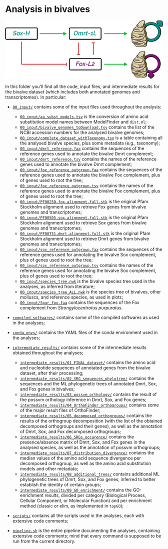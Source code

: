 # Analysis in bivalves

![alt text](../figures/oyster_sexDet_comic_v3.png)

In this folder you'll find all the code, input files, and intermediate results for the bivalve dataset (which includes both annotated genomes and transcriptomes). In particular:

* <code>[00_input/](00_input)</code> contains some of the input files used throughout the analysis:

    * <code>[00_input/aa_subst_models.tsv](00_input/aa_subst_models.tsv)</code> is the conversion of amino acid substitution model names between ModelFinder and <code>dist.ml</code>;
    * <code>[00_input/bivalve_genomes_toDownload.tsv](00_input/bivalve_genomes_toDownload.tsv)</code> contains the list of the NCBI accession numbers for the analysed bivalve genomes;
    * <code>[00_input/complete_dataset_withTaxonomy.tsv](00_input/complete_dataset_withTaxonomy.tsv)</code> is a table containing all the analysed bivalve species, plus some metadata (e.g., taxonomy);
    * <code>[00_input/dmrt_reference.faa](00_input/dmrt_reference.faa)</code> contains the sequences of the reference genes used to annotate the bivalve Dmrt complement;
    * <code>[00_input/dmrt_reference.tsv](00_input/dmrt_reference.tsv)</code> contains the names of the reference genes used to annotate the bivalve Dmrt complement;
    * <code>[00_input/fox_reference_outgroup.faa](00_input/fox_reference_outgroup.faa)</code> contains the sequences of the reference genes used to annotate the bivalve Fox complement, plus of genes used to root the tree;
    * <code>[00_input/fox_reference_outgroup.tsv](00_input/fox_reference_outgroup.tsv)</code> contains the names of the reference genes used to annotate the bivalve Fox complement, plus of genes used to root the tree;
    * <code>[00_input/PF00250.fox.alignment.full.stk](00_input/PF00250.fox.alignment.full.stk)</code> is the original Pfam Stockholm alignment used to retrieve Fox genes from bivalve genomes and transcriptomes;
    * <code>[00_input/PF00505.sox.alignment.full.stk](00_input/PF00505.sox.alignment.full.stk)</code> is the original Pfam Stockholm alignment used to retrieve Sox genes from bivalve genomes and transcriptomes;
    * <code>[00_input/PF00751.dmrt.alignment.full.stk](00_input/PF00751.dmrt.alignment.full.stk)</code> is the original Pfam Stockholm alignment used to retrieve Dmrt genes from bivalve genomes and transcriptomes;
    * <code>[00_input/sox_reference_outgroup.faa](00_input/sox_reference_outgroup.faa)</code> contains the sequences of the reference genes used for annotating the bivalve Sox complement, plus of genes used to root the tree;
    * <code>[00_input/sox_reference_outgroup.tsv](00_input/sox_reference_outgroup.tsv)</code> contains the names of the reference genes used for annotating the bivalve Sox complement, plus of genes used to root the tree;
    * <code>[00_input/species_tree.nwk](00_input/species_tree.nwk)</code> is the bivalve species tree used in the analyses, as inferred from literature;
    * <code>[00_input/species_tree_ALL.nwk](00_input/species_tree_ALL.nwk)</code> is the species tree of bivalves, other molluscs, and reference species, as used in plots;
    * <code>[00_input/Spur_fox.faa](00_input/Spur_fox.faa)</code> contains the sequences of the Fox complement from *Strongylocentrotus purpuratus*.

* <code>[compiled_softwares/](compiled_softwares/)</code> contains some of the compiled softwares as used in the analyses;
* <code>[conda_envs/](conda_envs/)</code> contains the YAML files of the conda environment used in the analyses;
* <code>[intermediate_results/](intermediate_results/)</code> contains some of the intermediate results obtained throughout the analyses;

    * <code>[intermediate_results/01_FINAL_dataset/](intermediate_results/01_FINAL_dataset/)</code> contains the amino acid and nucleotide sequences of annotated genes from the bivalve dataset, after their processing;
    * <code>[intermediate_results/02_SRG_sequences_phylotree/](intermediate_results/02_SRG_sequences_phylotree/)</code> contains the sequences and the ML phylogenetic trees of annotated Dmrt, Sox, and Fox genes in bivalves;
    * <code>[intermediate_results/03_possvm_orthology/](intermediate_results/03_possvm_orthology/)</code> contains the result of the possvm orthology inference in Dmrt, Sox, and Fox genes;
    * <code>[intermediate_results/04_OrthoFinder_orthogroups/](intermediate_results/04_OrthoFinder_orthogroups/)</code> contains some of the major result files of OrthoFinder;
    * <code>[intermediate_results/05_decomposed_orthogroups/](intermediate_results/05_decomposed_orthogroups/)</code> contains the results of the orthogroup decomposition (with the list of the obtained decomposed orthogroups and their genes), as well as the annotation of Dmrt, Sox, and Fox decomposed orthogroups;
    * <code>[intermediate_results/06_SRGs_occurence/](intermediate_results/06_SRGs_occurence/)</code> contains the presence/absence matrix of Dmrt, Sox, and Fox genes in the analysed species, as well as the annotation of possvm orthogroups;
    * <code>[intermediate_results/07_distribution_divergence/](intermediate_results/07_distribution_divergence/)</code> contains the median values of the amino acid sequence divergence per decomposed orthogroup, as well as the amino acid substitution models and other metadata;
    * <code>[intermediate_results/08_additional_trees/](intermediate_results/08_additional_trees/)</code> contains additional ML phylogenetic trees of Dmrt, Sox, and Fox genes, inferred to better establish the identity of certain groups;
    * <code>[intermediate_results/09_GO_enrichment/](intermediate_results/09_GO_enrichment/)</code> contains the GO-enrichment results, divided per category (Biological Process, Cellular Component, or Molecular Function) and per enrichment method (classic or elim, as implemented in <code>topGO</code>);

* <code>[scripts/](scripts/)</code> contains all the scripts used in the analyses, each with extensive code comments;
* <code>[pipeline.sh](pipeline.sh)</code> is the entire pipeline documenting the analyses, containing extensive code comments; mind that every command is supposed to be run from the current directory.